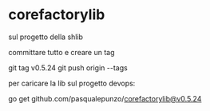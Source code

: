 # corefactorylib

sul progetto della shlib

committare tutto e creare un tag

git tag v0.5.24
git push origin --tags

per caricare la lib sul progetto devops:

go get github.com/pasqualepunzo/corefactorylib@v0.5.24
